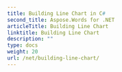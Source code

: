 ```yaml
---
title: Building Line Chart in C#
second_title: Aspose.Words for .NET
articleTitle: Building Line Chart
linktitle: Building Line Chart
description: ""
type: docs
weight: 20
url: /net/building-line-chart/
---
```


